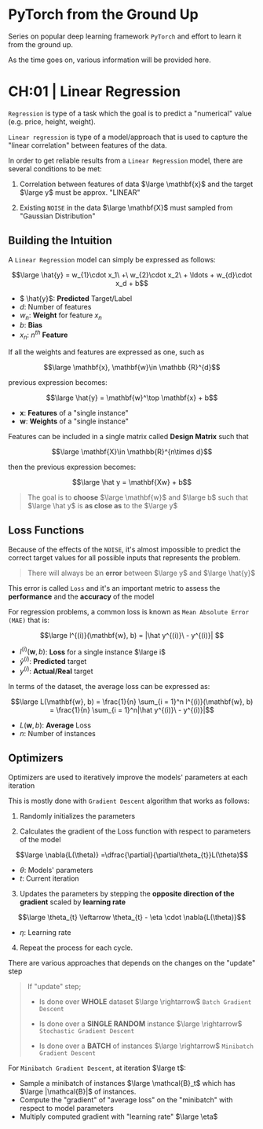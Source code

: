 # PyTorch from the Ground Up

Series on popular deep learning framework `PyTorch` and effort to learn it from the ground up.

As the time goes on, various information will be provided here.

# CH:01 | Linear Regression

`Regression` is type of a task which the goal is to predict a "numerical" value (e.g. price, height, weight).

`Linear regression` is type of a model/approach that is used to capture the "linear correlation" between features of the data.

In order to get reliable results from a `Linear Regression` model, there are several conditions to be met:

1. Correlation between features of data $\large \mathbf{x}$ and the target $\large y$ must be approx. "LINEAR"

2. Existing `NOISE` in the data $\large \mathbf{X}$ must sampled from "Gaussian Distribution"

## Building the Intuition

A `Linear Regression` model can simply be expressed as follows:

$$\large \hat{y} = w_{1}\cdot x_1\ +\ w_{2}\cdot x_2\ + \ldots + w_{d}\cdot x_d + b$$

- $ \hat{y}$: **Predicted** Target/Label
- $d$: Number of features
- $w_{n}$: **Weight** for feature $x_n$
- $b$: **Bias**
- $x_n$: $n^{th}$ **Feature**

If all the weights and features are expressed as one, such as

$$\large \mathbf{x}, \mathbf{w}\in \mathbb {R}^{d}$$

previous expression becomes:

$$\large \hat{y} = \mathbf{w}^\top \mathbf{x} + b$$

- $\mathbf{x}$: **Features** of a "single instance"
- $\mathbf{w}$: **Weights** of a "single instance"

Features can be included in a single matrix called **Design Matrix** such that

$$\large \mathbf{X}\in \mathbb{R}^{n\times d}$$

then the previous expression becomes:

$$\large \hat y = \mathbf{Xw} + b$$

> The goal is to **choose** $\large \mathbf{w}$ and $\large b$ such that $\large \hat y$ is **as close as** to the $\large y$

## Loss Functions

Because of the effects of the `NOISE`, it's almost impossible to predict the correct target values for all possible inputs that represents the problem.
> There will always be an **error** between $\large y$ and $\large \hat{y}$

This error is called `Loss` and it's an important metric to assess the **performance** and the **accuracy** of the model

For regression problems, a common loss is known as `Mean Absolute Error (MAE)` that is:

$$\large l^{(i)}(\mathbf{w}, b) = |\hat y^{(i)}\ - y^{(i)}|
 $$

 - $l^{(i)}(\mathbf w, b)$: **Loss** for a single instance $\large i$
- $\hat{y}^{(i)}$: **Predicted** target
- ${y}^{(i)}$: **Actual/Real** target

In terms of the dataset, the average loss can be expressed as:

$$\large L(\mathbf{w}, b) = \frac{1}{n} \sum_{i = 1}^n l^{(i)}(\mathbf{w}, b) = \frac{1}{n} \sum_{i = 1}^n|\hat y^{(i)}\ - y^{(i)}|$$

- $L(\mathbf{w}, b)$: **Average** Loss
- $n$: Number of instances

## Optimizers

Optimizers are used to iteratively improve the models' parameters at each iteration

This is mostly done with `Gradient Descent` algorithm that works as follows:

1. Randomly initializes the parameters

2. Calculates the gradient of the Loss function with respect to parameters of the model

$$\large \nabla{L(\theta)} =\dfrac{\partial}{\partial\theta_{t}}L(\theta)$$

- $\theta$: Models' parameters
- $t$: Current iteration

3. Updates the parameters by stepping the **opposite direction of the gradient** scaled by **learning rate**

$$\large \theta_{t} \leftarrow \theta_{t} - \eta \cdot \nabla{L(\theta)}$$

- $\eta$: Learning rate

4. Repeat the process for each cycle.

There are various approaches that depends on the changes on the "update" step

> If "update" step;
>
> - Is done over **WHOLE** dataset $\large \rightarrow$ `Batch Gradient Descent`
> 
> - Is done over a **SINGLE RANDOM** instance $\large \rightarrow$ `Stochastic Gradient Descent`
> 
> - Is done over a **BATCH** of instances $\large \rightarrow$ `Minibatch Gradient Descent`

For `Minibatch Gradient Descent`, at iteration $\large t$:

- Sample a minibatch of instances $\large \mathcal{B}_t$ which has $\large |\mathcal{B}|$ of instances. 
- Compute the "gradient" of "average loss" on the "minibatch" with respect to model parameters
- Multiply computed gradient with "learning rate" $\large \eta$
